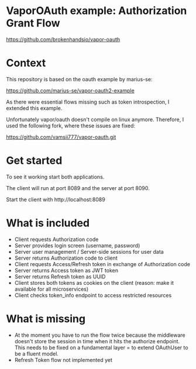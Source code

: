 # VaporOAuth example: Authorization Grant Flow

https://github.com/brokenhandsio/vapor-oauth

# Context

This repository is based on the oauth example by marius-se:

https://github.com/marius-se/vapor-oauth2-example

As there were essential flows missing such as token introspection, I extended this
example. 

Unfortunately vapor/oauth doesn't compile on linux anymore. Therefore, I used the following fork, where these issues are fixed:

https://github.com/vamsii777/vapor-oauth.git

# Get started

To see it working start both applications.

The client will run at port 8089 and the server at port 8090.

Start the client with http://localhost:8089

# What is included

* Client requests Authorization code
* Server provides login screen (username, password)
* Server user management / Server-side sessions for user data
* Server returns Authorization code to client
* Client requests Access/Refresh token in exchange of Authorization code
* Server returns Access token as JWT token
* Server returns Refresh token as UUID
* Client stores both tokens as cookies on the client (reason: make it available for all microservices)
* Client checks token_info endpoint to access restricted resources


# What is missing

* At the moment you have to run the flow twice because the middleware doesn't store the session in time when it hits the authorize endpoint. This needs to be fixed on a fundamental layer = to extend OAuthUser to be a fluent model.
* Refresh Token flow not implemented yet

